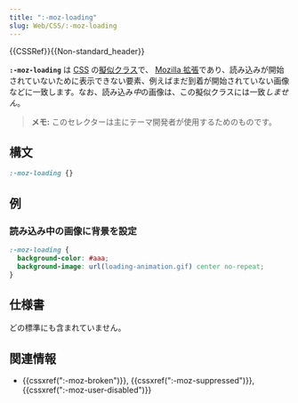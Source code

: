 ```yaml
---
title: ":-moz-loading"
slug: Web/CSS/:-moz-loading
---
```


{{CSSRef}}{{Non-standard_header}}

**`:-moz-loading`** は [CSS](/ja/docs/Web/CSS) の[擬似クラス](/ja/docs/Web/CSS/Pseudo-classes)で、 [Mozilla 拡張](/ja/docs/Web/CSS/Mozilla_Extensions)であり、読み込みが開始されていないために表示できない要素、例えばまだ到着が開始されていない画像などに一致します。なお、読み込み*中*の画像は、この擬似クラスには一致*しません*。

> **メモ:** このセレクターは主にテーマ開発者が使用するためのものです。

## 構文

```css
:-moz-loading {}
```

## 例

### 読み込み中の画像に背景を設定

```css
:-moz-loading {
  background-color: #aaa;
  background-image: url(loading-animation.gif) center no-repeat;
}
```

## 仕様書

どの標準にも含まれていません。

## 関連情報

- {{cssxref(":-moz-broken")}}, {{cssxref(":-moz-suppressed")}}, {{cssxref(":-moz-user-disabled")}}
